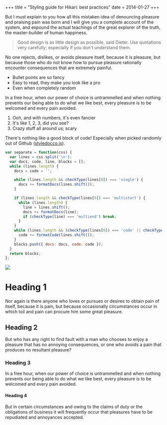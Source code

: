 +++
title = "Styling guide for Hikari: best practices"
date = 2014-01-27
+++

But I must explain to you how all this mistaken idea of denouncing pleasure and praising pain was born and I will give you a complete account of the system, and expound the actual teachings of the great explorer of the truth, the master-builder of human happiness.

>Good design is as little design as possible, said Dieter. Use quotations very carefully; especially if you don't understand them. 

No one rejects, dislikes, or avoids pleasure itself, because it is pleasure, but because those who do not know how to pursue pleasure rationally encounter consequences that are extremely painful.

* Bullet points are so fancy
* Easy to read, they make you look like a pro
* Even when completely random 

In a free hour, when our power of choice is untrammelled and when nothing prevents our being able to do what we like best, every pleasure is to be welcomed and every pain avoided.

1. Ooh, and with numbers, it's even fancier
2. It's like 1, 2, 3, did you see?
3. Crazy stuff all around us; scary

There's nothing like a good block of code! Especially when picked randomly out of Github ([styledocco.js](https://github.com/jacobrask/styledocco/blob/master/styledocco.js)).  

```js
var separate = function(css) {
  var lines = css.split('\n');
  var docs, code, line, blocks = [];
  while (lines.length) {
    docs = code = '';

    while (lines.length && checkType(lines[0]) === 'single') {
      docs += formatDocs(lines.shift());
    }

    if (lines.length && checkType(lines[0]) === 'multistart') {
      while (lines.length) {
        line = lines.shift();
        docs += formatDocs(line);
        if (checkType(line) === 'multiend') break;
      }
    }
    while (lines.length && (checkType(lines[0]) === 'code' || checkType(lines[0]) === 'multiend')) {
      code += formatCode(lines.shift());
    }
    blocks.push({ docs: docs, code: code });
  }
  return blocks;
};
```

<img src="https://waynee95.github.io/zola-theme-hikari/img/img2.jpg">

# Heading 1
Nor again is there anyone who loves or pursues or desires to obtain pain of itself, because it is pain, but because occasionally circumstances occur in which toil and pain can procure him some great pleasure.

## Heading 2
But who has any right to find fault with a man who chooses to enjoy a pleasure that has no annoying consequences, or one who avoids a pain that produces no resultant pleasure?

### Heading 3
In a free hour, when our power of choice is untrammelled and when nothing prevents our being able to do what we like best, every pleasure is to be welcomed and every pain avoided.

#### Heading 4
But in certain circumstances and owing to the claims of duty or the obligations of business it will frequently occur that pleasures have to be repudiated and annoyances accepted.
